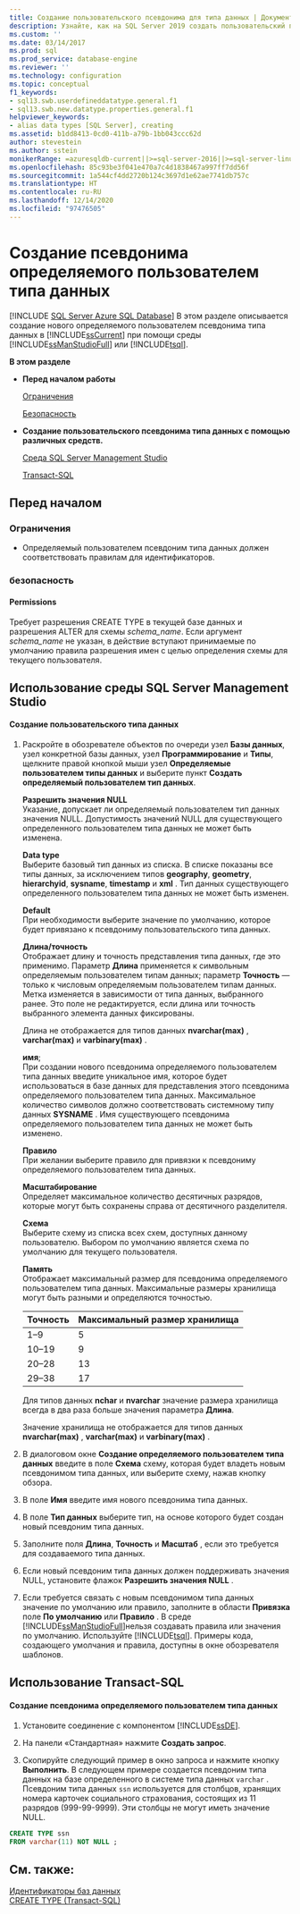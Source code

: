 ```yaml
---
title: Создание пользовательского псевдонима для типа данных | Документация Майкрософт
description: Узнайте, как на SQL Server 2019 создать пользовательский псевдоним типа данных с помощью SQL Server Management Studio или Transact-SQL.
ms.custom: ''
ms.date: 03/14/2017
ms.prod: sql
ms.prod_service: database-engine
ms.reviewer: ''
ms.technology: configuration
ms.topic: conceptual
f1_keywords:
- sql13.swb.userdefineddatatype.general.f1
- sql13.swb.new.datatype.properties.general.f1
helpviewer_keywords:
- alias data types [SQL Server], creating
ms.assetid: b1dd8413-0cd0-411b-a79b-1bb043ccc62d
author: stevestein
ms.author: sstein
monikerRange: =azuresqldb-current||>=sql-server-2016||>=sql-server-linux-2017||=azuresqldb-mi-current
ms.openlocfilehash: 85c93be3f041e470a7c4d1838467a997ff7dd56f
ms.sourcegitcommit: 1a544cf4dd2720b124c3697d1e62ae7741db757c
ms.translationtype: HT
ms.contentlocale: ru-RU
ms.lasthandoff: 12/14/2020
ms.locfileid: "97476505"
---
```

# <a name="create-a-user-defined-data-type-alias"></a>Создание псевдонима определяемого пользователем типа данных
[!INCLUDE [SQL Server Azure SQL Database](../../includes/applies-to-version/sql-asdb.md)]
  В этом разделе описывается создание нового определяемого пользователем псевдонима типа данных в [!INCLUDE[ssCurrent](../../includes/sscurrent-md.md)] при помощи среды [!INCLUDE[ssManStudioFull](../../includes/ssmanstudiofull-md.md)] или [!INCLUDE[tsql](../../includes/tsql-md.md)].  
  
 **В этом разделе**  
  
-   **Перед началом работы**  
  
     [Ограничения](#Restrictions)  
  
     [Безопасность](#Security)  
  
-   **Создание пользовательского псевдонима типа данных с помощью различных средств.**  
  
     [Среда SQL Server Management Studio](#SSMSProcedure)  
  
     [Transact-SQL](#TsqlProcedure)  
  
##  <a name="before-you-begin"></a><a name="BeforeYouBegin"></a> Перед началом  
  
###  <a name="limitations-and-restrictions"></a><a name="Restrictions"></a> Ограничения  
  
-   Определяемый пользователем псевдоним типа данных должен соответствовать правилам для идентификаторов.  
  
###  <a name="security"></a><a name="Security"></a> безопасность  
  
####  <a name="permissions"></a><a name="Permissions"></a> Permissions  
 Требует разрешения CREATE TYPE в текущей базе данных и разрешения ALTER для схемы *schema_name*. Если аргумент *schema_name* не указан, в действие вступают принимаемые по умолчанию правила разрешения имен с целью определения схемы для текущего пользователя.  
  
##  <a name="using-sql-server-management-studio"></a><a name="SSMSProcedure"></a> Использование среды SQL Server Management Studio  
  
#### <a name="to-create-a-user-defined-data-type"></a>Создание пользовательского типа данных  
  
1.  Раскройте в обозревателе объектов по очереди узел **Базы данных**, узел конкретной базы данных, узел **Программирование** и **Типы**, щелкните правой кнопкой мыши узел **Определяемые пользователем типы данных** и выберите пункт **Создать определяемый пользователем тип данных**.  
  
     **Разрешить значения NULL**  
     Указание, допускает ли определяемый пользователем тип данных значения NULL. Допустимость значений NULL для существующего определенного пользователем типа данных не может быть изменена.  
  
     **Data type**  
     Выберите базовый тип данных из списка. В списке показаны все типы данных, за исключением типов **geography**, **geometry**, **hierarchyid**, **sysname**, **timestamp** и **xml** . Тип данных существующего определенного пользователем типа данных не может быть изменен.  
  
     **Default**  
     При необходимости выберите значение по умолчанию, которое будет привязано к псевдониму пользовательского типа данных.  
  
     **Длина/точность**  
     Отображает длину и точность представления типа данных, где это применимо. Параметр **Длина** применяется к символьным определяемым пользователем типам данных; параметр **Точность** ― только к числовым определяемым пользователем типам данных. Метка изменяется в зависимости от типа данных, выбранного ранее. Это поле не редактируется, если длина или точность выбранного элемента данных фиксированы.  
  
     Длина не отображается для типов данных **nvarchar(max)** , **varchar(max)** и **varbinary(max)** .  
  
     **имя**;  
     При создании нового псевдонима определяемого пользователем типа данных введите уникальное имя, которое будет использоваться в базе данных для представления этого псевдонима определяемого пользователем типа данных. Максимальное количество символов должно соответствовать системному типу данных **SYSNAME** . Имя существующего псевдонима определяемого пользователем типа данных не может быть изменено.  
  
     **Правило**  
     При желании выберите правило для привязки к псевдониму определяемого пользователем типа данных.  
  
     **Масштабирование**  
     Определяет максимальное количество десятичных разрядов, которые могут быть сохранены справа от десятичного разделителя.  
  
     **Схема**  
     Выберите схему из списка всех схем, доступных данному пользователю. Выбором по умолчанию является схема по умолчанию для текущего пользователя.  
  
     **Память**  
     Отображает максимальный размер для псевдонима определяемого пользователем типа данных. Максимальные размеры хранилища могут быть разными и определяются точностью.  
  
    |Точность|Максимальный размер хранилища|  
    |-|-|  
    |1–9|5|  
    |10–19|9|  
    |20–28|13|  
    |29–38|17|  
  
     Для типов данных **nchar** и **nvarchar** значение размера хранилища всегда в два раза больше значения параметра **Длина**.  
  
     Значение хранилища не отображается для типов данных **nvarchar(max)** , **varchar(max)** и **varbinary(max)** .  
  
2.  В диалоговом окне **Создание определяемого пользователем типа данных** введите в поле **Схема** схему, которая будет владеть новым псевдонимом типа данных, или выберите схему, нажав кнопку обзора.  
  
3.  В поле **Имя** введите имя нового псевдонима типа данных.  
  
4.  В поле **Тип данных** выберите тип, на основе которого будет создан новый псевдоним типа данных.  
  
5.  Заполните поля **Длина**, **Точность** и **Масштаб** , если это требуется для создаваемого типа данных.  
  
6.  Если новый псевдоним типа данных должен поддерживать значения NULL, установите флажок **Разрешить значения NULL** .  
  
7.  Если требуется связать с новым псевдонимом типа данных значение по умолчанию или правило, заполните в области **Привязка** поле **По умолчанию** или **Правило** . В среде [!INCLUDE[ssManStudioFull](../../includes/ssmanstudiofull-md.md)]нельзя создавать правила или значения по умолчанию. Используйте [!INCLUDE[tsql](../../includes/tsql-md.md)]. Примеры кода, создающего умолчания и правила, доступны в окне обозревателя шаблонов.  

##  <a name="using-transact-sql"></a><a name="TsqlProcedure"></a> Использование Transact-SQL  
  
#### <a name="to-create-a-user-defined-data-type-alias"></a>Создание псевдонима определяемого пользователем типа данных  
  
1.  Установите соединение с компонентом [!INCLUDE[ssDE](../../includes/ssde-md.md)].  
  
2.  На панели «Стандартная» нажмите **Создать запрос**.  
  
3.  Скопируйте следующий пример в окно запроса и нажмите кнопку **Выполнить**. В следующем примере создается псевдоним типа данных на базе определенного в системе типа данных `varchar` . Псевдоним типа данных `ssn` используется для столбцов, хранящих номера карточек социального страхования, состоящих из 11 разрядов (999-99-9999). Эти столбцы не могут иметь значение NULL.  
  
```sql  
CREATE TYPE ssn  
FROM varchar(11) NOT NULL ;  
```  
  
## <a name="see-also"></a>См. также:  
 [Идентификаторы баз данных](../../relational-databases/databases/database-identifiers.md)   
 [CREATE TYPE (Transact-SQL)](../../t-sql/statements/create-type-transact-sql.md)  
  
  
